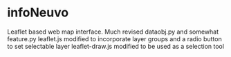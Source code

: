 # infoNeuvo
Leaflet based web map interface.
Much revised dataobj.py and somewhat feature.py
leaflet.js modified to incorporate layer groups and a radio button to set selectable layer
leaflet-draw.js modified to be used as a selection tool
